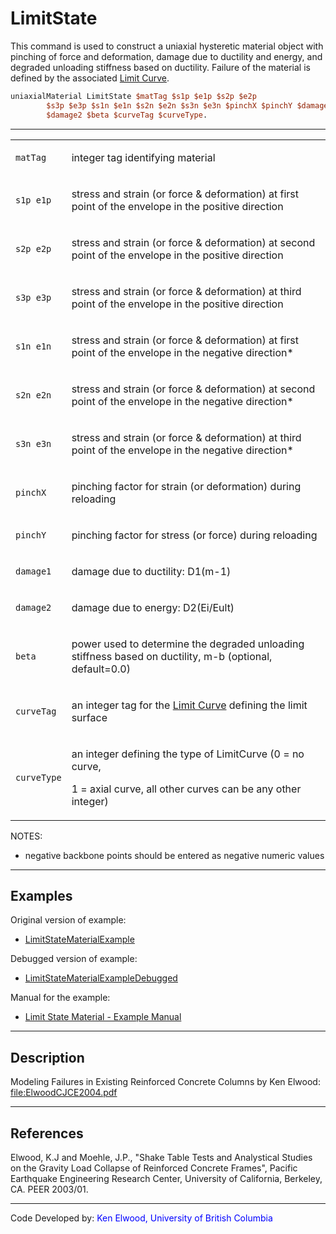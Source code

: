 # LimitState

This command is used to construct a uniaxial hysteretic material
object with pinching of force and deformation, damage due to ductility
and energy, and degraded unloading stiffness based on ductility. Failure
of the material is defined by the associated <a href="Limit_Curve"
title="wikilink">Limit Curve</a>.

```tcl
uniaxialMaterial LimitState $matTag $s1p $e1p $s2p $e2p
        $s3p $e3p $s1n $e1n $s2n $e2n $s3n $e3n $pinchX $pinchY $damage1
        $damage2 $beta $curveTag $curveType.
```

<hr />
<table>
<tbody>
<tr class="odd">
<td><code class="parameter-table-variable">matTag</code></td>
<td><p>integer tag identifying material</p></td>
</tr>
<tr class="even">
<td><p><code class="parameter-table-variable">s1p e1p</code></p></td>
<td><p>stress and strain (or force &amp; deformation) at first point of
the envelope in the positive direction</p></td>
</tr>
<tr class="odd">
<td><p><code class="parameter-table-variable">s2p e2p</code></p></td>
<td><p>stress and strain (or force &amp; deformation) at second point of
the envelope in the positive direction</p></td>
</tr>
<tr class="even">
<td><p><code class="parameter-table-variable">s3p e3p</code></p></td>
<td><p>stress and strain (or force &amp; deformation) at third point of
the envelope in the positive direction</p></td>
</tr>
<tr class="odd">
<td><p><code class="parameter-table-variable">s1n e1n</code></p></td>
<td><p>stress and strain (or force &amp; deformation) at first point of
the envelope in the negative direction*</p></td>
</tr>
<tr class="even">
<td><p><code class="parameter-table-variable">s2n e2n</code></p></td>
<td><p>stress and strain (or force &amp; deformation) at second point of
the envelope in the negative direction*</p></td>
</tr>
<tr class="odd">
<td><p><code class="parameter-table-variable">s3n e3n</code></p></td>
<td><p>stress and strain (or force &amp; deformation) at third point of
the envelope in the negative direction*</p></td>
</tr>
<tr class="even">
<td><code class="parameter-table-variable">pinchX</code></td>
<td><p>pinching factor for strain (or deformation) during
reloading</p></td>
</tr>
<tr class="odd">
<td><code class="parameter-table-variable">pinchY</code></td>
<td><p>pinching factor for stress (or force) during reloading</p></td>
</tr>
<tr class="even">
<td><p><code class="parameter-table-variable">damage1</code></p></td>
<td><p>damage due to ductility: D1(m-1)</p></td>
</tr>
<tr class="odd">
<td><p><code class="parameter-table-variable">damage2</code></p></td>
<td><p>damage due to energy: D2(Ei/Eult)</p></td>
</tr>
<tr class="even">
<td><code class="parameter-table-variable">beta</code></td>
<td><p>power used to determine the degraded unloading stiffness based on
ductility, m-b (optional, default=0.0)</p></td>
</tr>
<tr class="odd">
<td><code class="parameter-table-variable">curveTag</code></td>
<td><p>an integer tag for the <a href="Limit_Curve"
title="wikilink">Limit Curve</a> defining the limit surface</p></td>
</tr>
<tr class="even">
<td><code class="parameter-table-variable">curveType</code></td>
<td><p>an integer defining the type of LimitCurve (0 = no curve,</p>
<p>1 = axial curve, all other curves can be any other integer)</p></td>
</tr>
</tbody>
</table>
<p>NOTES:</p>
<ul>
<li>negative backbone points should be entered as negative numeric
values</li>
</ul>
<hr />

## Examples

<p>Original version of example:</p>
<ul>
<li><a href="LimitStateMaterialExample"
title="wikilink">LimitStateMaterialExample</a></li>
</ul>
<p>Debugged version of example:</p>
<ul>
<li><a href="LimitStateMaterialExampleDebugged"
title="wikilink">LimitStateMaterialExampleDebugged</a></li>
</ul>
<p>Manual for the example:</p>
<ul>
<li><a href="Media:_LimitStateMaterialManual.pdf" title="wikilink">
Limit State Material - Example Manual</a></li>
</ul>
<hr />

## Description
<p>Modeling Failures in Existing Reinforced Concrete Columns by Ken
Elwood: <a href="file:ElwoodCJCE2004.pdf"
title="wikilink">file:ElwoodCJCE2004.pdf</a></p>
<hr />

## References
<p>Elwood, K.J and Moehle, J.P., "Shake Table Tests and Analystical
Studies on the Gravity Load Collapse of Reinforced Concrete Frames",
Pacific Earthquake Engineering Research Center, University of
California, Berkeley, CA. PEER 2003/01.</p>
<hr />
<p>Code Developed by: <span style="color:blue"> Ken Elwood,
University of British Columbia</span></p>
